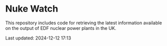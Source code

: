 # Nuke Watch

This repository includes code for retrieving the latest information available on the output of EDF nuclear power plants in the UK.

Last updated: 2024-12-12 17:13